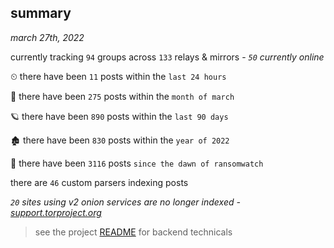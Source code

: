 
## summary
_march 27th, 2022_

currently tracking `94` groups across `133` relays & mirrors - _`50` currently online_

⏲ there have been `11` posts within the `last 24 hours`

🦈 there have been `275` posts within the `month of march`

🪐 there have been `890` posts within the `last 90 days`

🏚 there have been `830` posts within the `year of 2022`

🦕 there have been `3116` posts `since the dawn of ransomwatch`

there are `46` custom parsers indexing posts

_`20` sites using v2 onion services are no longer indexed - [support.torproject.org](https://support.torproject.org/onionservices/v2-deprecation/)_

> see the project [README](https://github.com/thetanz/ransomwatch#ransomwatch--) for backend technicals
